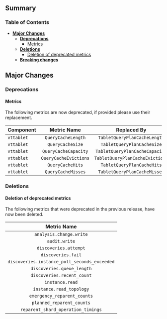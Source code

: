 
## Summary

### Table of Contents

- **[Major Changes](#major-changes)**
  - **[Deprecations](#deprecations)**
    - [Metrics](#deprecations-metrics) 
  - **[Deletions](#deletions)** 
    - [Deletion of deprecated metrics](#metric-deletion)
  - **[Breaking changes](#breaking-changes)**

## <a id="major-changes"/>Major Changes

### <a id="deprecations"/>Deprecations

#### <a id="deprecations-metrics"/>Metrics

The following metrics are now deprecated, if provided please use their replacement.

| Component  |      Metric Name      |           Replaced By           |
|------------|:---------------------:|:-------------------------------:|
| `vttablet` |  `QueryCacheLength`   |  `TabletQueryPlanCacheLength`   |
| `vttablet` |   `QueryCacheSize`    |   `TabletQueryPlanCacheSize`    |
| `vttablet` | `QueryCacheCapacity`  | `TabletQueryPlanCacheCapacity`  |
| `vttablet` | `QueryCacheEvictions` | `TabletQueryPlanCacheEvictions` |
| `vttablet` |   `QueryCacheHits`    |   `TabletQueryPlanCacheHits`    |
| `vttablet` |  `QueryCacheMisses`   |  `TabletQueryPlanCacheMisses`   |


### <a id="deletions"/>Deletions

#### <a id="metric-deletion"/>Deletion of deprecated metrics

The following metrics that were deprecated in the previous release, have now been deleted.


|                 Metric Name                  |
|:--------------------------------------------:|
|           `analysis.change.write`            |        
|                `audit.write`                 |     
|            `discoveries.attempt`             |          
|              `discoveries.fail`              |        
| `discoveries.instance_poll_seconds_exceeded` | 
|          `discoveries.queue_length`          |       
|          `discoveries.recent_count`          |        
|               `instance.read`                |            
|           `instance.read_topology`           |       
|         `emergency_reparent_counts`          |       
|          `planned_reparent_counts`           |      
|      `reparent_shard_operation_timings`      |  
		


